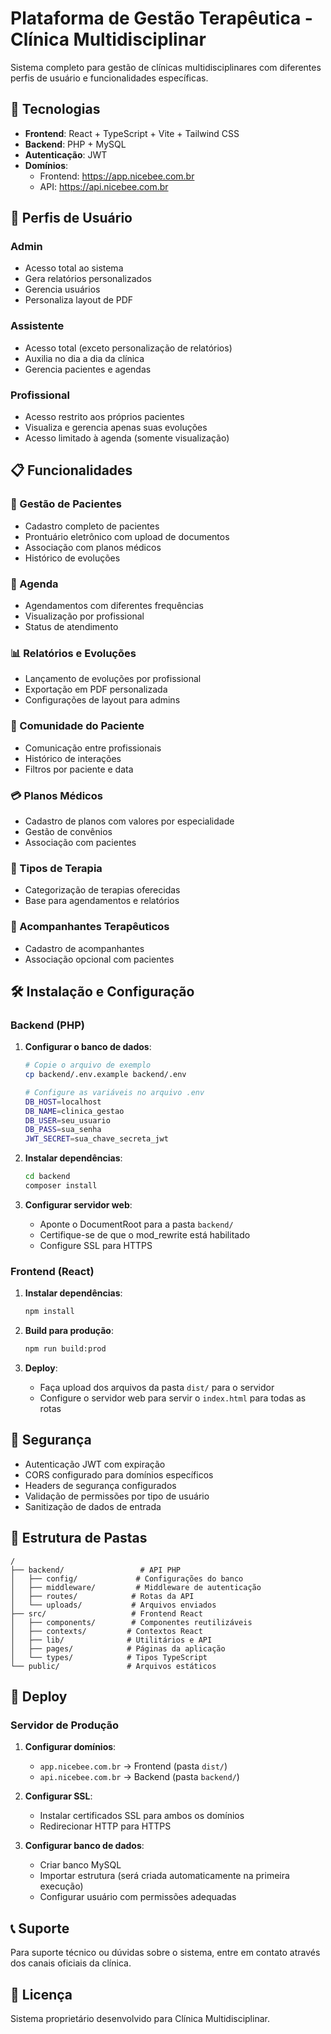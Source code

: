 # Plataforma de Gestão Terapêutica - Clínica Multidisciplinar

Sistema completo para gestão de clínicas multidisciplinares com diferentes perfis de usuário e funcionalidades específicas.

## 🚀 Tecnologias

- **Frontend**: React + TypeScript + Vite + Tailwind CSS
- **Backend**: PHP + MySQL
- **Autenticação**: JWT
- **Domínios**: 
  - Frontend: https://app.nicebee.com.br
  - API: https://api.nicebee.com.br

## 👥 Perfis de Usuário

### Admin
- Acesso total ao sistema
- Gera relatórios personalizados
- Gerencia usuários
- Personaliza layout de PDF

### Assistente
- Acesso total (exceto personalização de relatórios)
- Auxilia no dia a dia da clínica
- Gerencia pacientes e agendas

### Profissional
- Acesso restrito aos próprios pacientes
- Visualiza e gerencia apenas suas evoluções
- Acesso limitado à agenda (somente visualização)

## 📋 Funcionalidades

### 🏥 Gestão de Pacientes
- Cadastro completo de pacientes
- Prontuário eletrônico com upload de documentos
- Associação com planos médicos
- Histórico de evoluções

### 📅 Agenda
- Agendamentos com diferentes frequências
- Visualização por profissional
- Status de atendimento

### 📊 Relatórios e Evoluções
- Lançamento de evoluções por profissional
- Exportação em PDF personalizada
- Configurações de layout para admins

### 💬 Comunidade do Paciente
- Comunicação entre profissionais
- Histórico de interações
- Filtros por paciente e data

### 💳 Planos Médicos
- Cadastro de planos com valores por especialidade
- Gestão de convênios
- Associação com pacientes

### 🏥 Tipos de Terapia
- Categorização de terapias oferecidas
- Base para agendamentos e relatórios

### 👥 Acompanhantes Terapêuticos
- Cadastro de acompanhantes
- Associação opcional com pacientes

## 🛠️ Instalação e Configuração

### Backend (PHP)

1. **Configurar o banco de dados**:
   ```bash
   # Copie o arquivo de exemplo
   cp backend/.env.example backend/.env
   
   # Configure as variáveis no arquivo .env
   DB_HOST=localhost
   DB_NAME=clinica_gestao
   DB_USER=seu_usuario
   DB_PASS=sua_senha
   JWT_SECRET=sua_chave_secreta_jwt
   ```

2. **Instalar dependências**:
   ```bash
   cd backend
   composer install
   ```

3. **Configurar servidor web**:
   - Aponte o DocumentRoot para a pasta `backend/`
   - Certifique-se de que o mod_rewrite está habilitado
   - Configure SSL para HTTPS

### Frontend (React)

1. **Instalar dependências**:
   ```bash
   npm install
   ```

2. **Build para produção**:
   ```bash
   npm run build:prod
   ```

3. **Deploy**:
   - Faça upload dos arquivos da pasta `dist/` para o servidor
   - Configure o servidor web para servir o `index.html` para todas as rotas

## 🔐 Segurança

- Autenticação JWT com expiração
- CORS configurado para domínios específicos
- Headers de segurança configurados
- Validação de permissões por tipo de usuário
- Sanitização de dados de entrada

## 📁 Estrutura de Pastas

```
/
├── backend/                 # API PHP
│   ├── config/             # Configurações do banco
│   ├── middleware/         # Middleware de autenticação
│   ├── routes/            # Rotas da API
│   └── uploads/           # Arquivos enviados
├── src/                   # Frontend React
│   ├── components/        # Componentes reutilizáveis
│   ├── contexts/         # Contextos React
│   ├── lib/              # Utilitários e API
│   ├── pages/            # Páginas da aplicação
│   └── types/            # Tipos TypeScript
└── public/               # Arquivos estáticos
```

## 🚀 Deploy

### Servidor de Produção

1. **Configurar domínios**:
   - `app.nicebee.com.br` → Frontend (pasta `dist/`)
   - `api.nicebee.com.br` → Backend (pasta `backend/`)

2. **Configurar SSL**:
   - Instalar certificados SSL para ambos os domínios
   - Redirecionar HTTP para HTTPS

3. **Configurar banco de dados**:
   - Criar banco MySQL
   - Importar estrutura (será criada automaticamente na primeira execução)
   - Configurar usuário com permissões adequadas

## 📞 Suporte

Para suporte técnico ou dúvidas sobre o sistema, entre em contato através dos canais oficiais da clínica.

## 📄 Licença

Sistema proprietário desenvolvido para Clínica Multidisciplinar.